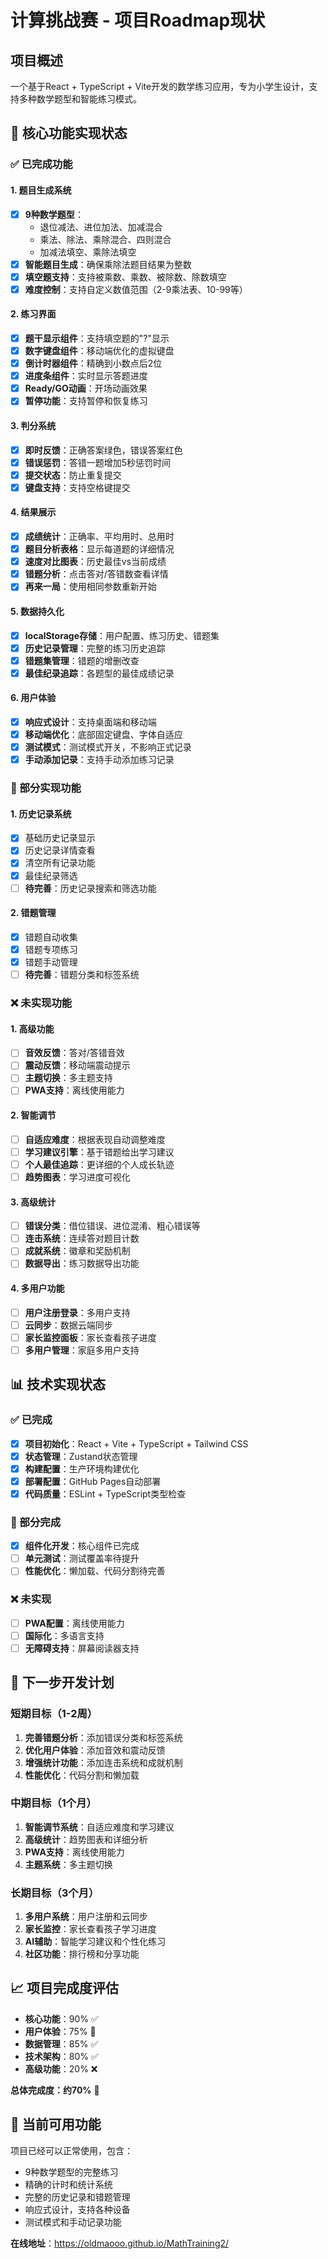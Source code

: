 # 计算挑战赛 - 项目Roadmap现状

## 项目概述
一个基于React + TypeScript + Vite开发的数学练习应用，专为小学生设计，支持多种数学题型和智能练习模式。

## 🎯 核心功能实现状态

### ✅ 已完成功能

#### 1. 题目生成系统
- [x] **9种数学题型**：
  - 退位减法、进位加法、加减混合
  - 乘法、除法、乘除混合、四则混合
  - 加减法填空、乘除法填空
- [x] **智能题目生成**：确保乘除法题目结果为整数
- [x] **填空题支持**：支持被乘数、乘数、被除数、除数填空
- [x] **难度控制**：支持自定义数值范围（2-9乘法表、10-99等）

#### 2. 练习界面
- [x] **题干显示组件**：支持填空题的"?"显示
- [x] **数字键盘组件**：移动端优化的虚拟键盘
- [x] **倒计时器组件**：精确到小数点后2位
- [x] **进度条组件**：实时显示答题进度
- [x] **Ready/GO动画**：开场动画效果
- [x] **暂停功能**：支持暂停和恢复练习

#### 3. 判分系统
- [x] **即时反馈**：正确答案绿色，错误答案红色
- [x] **错误惩罚**：答错一题增加5秒惩罚时间
- [x] **提交状态**：防止重复提交
- [x] **键盘支持**：支持空格键提交

#### 4. 结果展示
- [x] **成绩统计**：正确率、平均用时、总用时
- [x] **题目分析表格**：显示每道题的详细情况
- [x] **速度对比图表**：历史最佳vs当前成绩
- [x] **错题分析**：点击答对/答错数查看详情
- [x] **再来一局**：使用相同参数重新开始

#### 5. 数据持久化
- [x] **localStorage存储**：用户配置、练习历史、错题集
- [x] **历史记录管理**：完整的练习历史追踪
- [x] **错题集管理**：错题的增删改查
- [x] **最佳纪录追踪**：各题型的最佳成绩记录

#### 6. 用户体验
- [x] **响应式设计**：支持桌面端和移动端
- [x] **移动端优化**：底部固定键盘、字体自适应
- [x] **测试模式**：测试模式开关，不影响正式记录
- [x] **手动添加记录**：支持手动添加练习记录

### 🔄 部分实现功能

#### 1. 历史记录系统
- [x] 基础历史记录显示
- [x] 历史记录详情查看
- [x] 清空所有记录功能
- [x] 最佳纪录筛选
- [ ] **待完善**：历史记录搜索和筛选功能

#### 2. 错题管理
- [x] 错题自动收集
- [x] 错题专项练习
- [x] 错题手动管理
- [ ] **待完善**：错题分类和标签系统

### ❌ 未实现功能

#### 1. 高级功能
- [ ] **音效反馈**：答对/答错音效
- [ ] **震动反馈**：移动端震动提示
- [ ] **主题切换**：多主题支持
- [ ] **PWA支持**：离线使用能力

#### 2. 智能调节
- [ ] **自适应难度**：根据表现自动调整难度
- [ ] **学习建议引擎**：基于错题给出学习建议
- [ ] **个人最佳追踪**：更详细的个人成长轨迹
- [ ] **趋势图表**：学习进度可视化

#### 3. 高级统计
- [ ] **错误分类**：借位错误、进位混淆、粗心错误等
- [ ] **连击系统**：连续答对题目计数
- [ ] **成就系统**：徽章和奖励机制
- [ ] **数据导出**：练习数据导出功能

#### 4. 多用户功能
- [ ] **用户注册登录**：多用户支持
- [ ] **云同步**：数据云端同步
- [ ] **家长监控面板**：家长查看孩子进度
- [ ] **多用户管理**：家庭多用户支持

## 📊 技术实现状态

### ✅ 已完成
- [x] **项目初始化**：React + Vite + TypeScript + Tailwind CSS
- [x] **状态管理**：Zustand状态管理
- [x] **构建配置**：生产环境构建优化
- [x] **部署配置**：GitHub Pages自动部署
- [x] **代码质量**：ESLint + TypeScript类型检查

### 🔄 部分完成
- [x] **组件化开发**：核心组件已完成
- [ ] **单元测试**：测试覆盖率待提升
- [ ] **性能优化**：懒加载、代码分割待完善

### ❌ 未实现
- [ ] **PWA配置**：离线使用能力
- [ ] **国际化**：多语言支持
- [ ] **无障碍支持**：屏幕阅读器支持

## 🎯 下一步开发计划

### 短期目标（1-2周）
1. **完善错题分析**：添加错误分类和标签系统
2. **优化用户体验**：添加音效和震动反馈
3. **增强统计功能**：添加连击系统和成就机制
4. **性能优化**：代码分割和懒加载

### 中期目标（1个月）
1. **智能调节系统**：自适应难度和学习建议
2. **高级统计**：趋势图表和详细分析
3. **PWA支持**：离线使用能力
4. **主题系统**：多主题切换

### 长期目标（3个月）
1. **多用户系统**：用户注册和云同步
2. **家长监控**：家长查看孩子学习进度
3. **AI辅助**：智能学习建议和个性化练习
4. **社区功能**：排行榜和分享功能

## 📈 项目完成度评估

- **核心功能**：90% ✅
- **用户体验**：75% 🔄
- **数据管理**：85% ✅
- **技术架构**：80% ✅
- **高级功能**：20% ❌

**总体完成度：约70%** 🎯

## 🚀 当前可用功能

项目已经可以正常使用，包含：
- 9种数学题型的完整练习
- 精确的计时和统计系统
- 完整的历史记录和错题管理
- 响应式设计，支持各种设备
- 测试模式和手动记录功能

**在线地址**：https://oldmaooo.github.io/MathTraining2/

